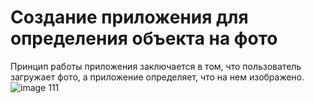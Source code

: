 # Создание приложения для определения объекта на фото
Принцип работы приложения заключается в том, что пользователь загружает фото, а приложение определяет, что на нем изображено.
![image](https://github.com/balon14/final/assets/132463000/1105e589-ac0c-42c1-aa25-2297ec186674)
111

